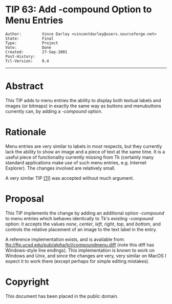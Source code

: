 # TIP 63: Add -compound Option to Menu Entries
	Author:         Vince Darley <vincentdarley@users.sourceforge.net>
	State:          Final
	Type:           Project
	Vote:           Done
	Created:        27-Sep-2001
	Post-History:   
	Tcl-Version:    8.4
-----

# Abstract

This TIP adds to menu entries the ability to display both textual
labels and images \(or bitmaps\) in exactly the same way as buttons and
menubuttons currently can, by adding a _-compound_ option.

# Rationale

Menu entries are very similar to labels in most respects, but they
currently lack the ability to show an image and a piece of text at the
same time.  It is a useful piece of functionality currently missing
from Tk \(certainly many standard applications make use of such menu
entries, e.g. Internet Explorer\).  The changes involved are relatively
small.

A very similar TIP [[11]](11.md) was accepted without much argument.

# Proposal

This TIP implements the change by adding an additional option
_-compound_ to menu entries which behaves identically to Tk's
existing _-compound_ option: it accepts the values _none_,
_center_, _left_, _right_, _top_, and _bottom_, and controls
the relative placement of an image to the text label in the entry.

A reference implementation exists, and is available from:
ftp://ftp.ucsd.edu/pub/alpha/tcl/compoundmenu.diff \(note this diff has
Windows-style line endings\).  This implementation is known to work on
Windows and Unix, and since the changes are very, very similar on
MacOS I expect it to work there \(except perhaps for simple editing
mistakes\).

# Copyright

This document has been placed in the public domain.

